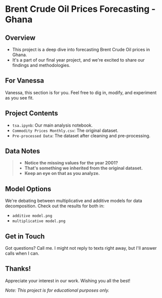 # Brent Crude Oil Prices Forecasting - Ghana

## Overview
- This project is a deep dive into forecasting Brent Crude Oil prices in Ghana. 
- It's a part of our final year project, and we're excited to share our findings and methodologies.

## For Vanessa
Vanessa, this section is for you. Feel free to dig in, modify, and experiment as you see fit.

## Project Contents
- `tsa.ipynb`: Our main analysis notebook.
- `Commodity Prices Monthly.csv`: The original dataset.
- `Pre-processed Data`: The dataset after cleaning and pre-processing.

## Data Notes
> - **Notice the missing values for the year 2001?**
> - **That's something we inherited from the original dataset.**
> - **Keep an eye on that as you analyze.**

## Model Options
We're debating between multiplicative and additive models for data decomposition. Check out the results for both in:
- `additive model.png`
- `multiplicative model.png`

## Get in Touch
Got questions? Call me. I might not reply to texts right away, but I'll answer calls when I can.

## Thanks!
Appreciate your interest in our work. Wishing you all the best!

*Note: This project is for educational purposes only.*

